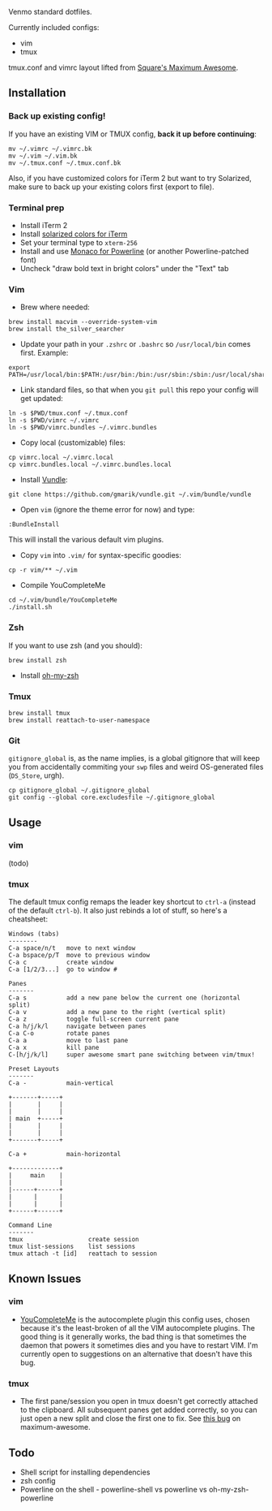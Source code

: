 Venmo standard dotfiles.

Currently included configs:

* vim
* tmux

tmux.conf and vimrc layout lifted from [Square's Maximum Awesome](https://github.com/square/maximum-awesome).

## Installation

### Back up existing config!

If you have an existing VIM or TMUX config, **back it up before continuing**:

```
mv ~/.vimrc ~/.vimrc.bk
mv ~/.vim ~/.vim.bk
mv ~/.tmux.conf ~/.tmux.conf.bk
```

Also, if you have customized colors for iTerm 2 but want to try Solarized, make sure to back up your existing colors first (export to file).

### Terminal prep

* Install iTerm 2
* Install [solarized colors for iTerm](https://github.com/altercation/solarized/tree/master/iterm2-colors-solarized)
* Set your terminal type to `xterm-256`
* Install and use [Monaco for Powerline](https://www.dropbox.com/s/wjtdj6kcylfecve/Monaco%20for%20Powerline.otf) (or another Powerline-patched font)
* Uncheck "draw bold text in bright colors" under the "Text" tab

### Vim

* Brew where needed:

```
brew install macvim --override-system-vim
brew install the_silver_searcher
```

* Update your path in your `.zshrc` or `.bashrc` so `/usr/local/bin` comes first. Example:

```
export PATH=/usr/local/bin:$PATH:/usr/bin:/bin:/usr/sbin:/sbin:/usr/local/share/npm/bin
```

* Link standard files, so that when you `git pull` this repo your config will get updated:

```
ln -s $PWD/tmux.conf ~/.tmux.conf
ln -s $PWD/vimrc ~/.vimrc
ln -s $PWD/vimrc.bundles ~/.vimrc.bundles
```

* Copy local (customizable) files:

```
cp vimrc.local ~/.vimrc.local
cp vimrc.bundles.local ~/.vimrc.bundles.local
```

* Install [Vundle](https://github.com/gmarik/vundle):

```
git clone https://github.com/gmarik/vundle.git ~/.vim/bundle/vundle
```

* Open `vim` (ignore the theme error for now) and type:

```
:BundleInstall
```

This will install the various default vim plugins.

* Copy `vim` into `.vim/` for syntax-specific goodies:

```
cp -r vim/** ~/.vim
```

* Compile YouCompleteMe

```
cd ~/.vim/bundle/YouCompleteMe
./install.sh
```

### Zsh

If you want to use zsh (and you should):

```
brew install zsh
```

* Install [oh-my-zsh](https://github.com/robbyrussell/oh-my-zsh)

### Tmux

```
brew install tmux
brew install reattach-to-user-namespace
```

### Git

`gitignore_global` is, as the name implies, is a global gitignore that will keep you from accidentally commiting your `swp` files and weird OS-generated files (`DS_Store`, urgh).

```
cp gitignore_global ~/.gitignore_global
git config --global core.excludesfile ~/.gitignore_global
```

## Usage

### vim

(todo)

### tmux

The default tmux config remaps the leader key shortcut to `ctrl-a` (instead of the default `ctrl-b`). It also just rebinds a lot of stuff, so here's a cheatsheet:

```
Windows (tabs)
--------
C-a space/n/t   move to next window
C-a bspace/p/T  move to previous window
C-a c           create window
C-a [1/2/3...]  go to window #

Panes
-------
C-a s           add a new pane below the current one (horizontal split)
C-a v           add a new pane to the right (vertical split)
C-a z           toggle full-screen current pane
C-a h/j/k/l     navigate between panes
C-a C-o         rotate panes
C-a a           move to last pane
C-a x           kill pane
C-[h/j/k/l]     super awesome smart pane switching between vim/tmux!

Preset Layouts
-------
C-a -           main-vertical

+-------+-----+
|       |     |
|       |     |
| main  +-----+
|       |     |
|       |     |
+-------+-----+

C-a +           main-horizontal

+-------------+
|     main    |
|             |
|------+------+
|      |      |
|      |      |
+------+------+

Command Line
-------
tmux                  create session
tmux list-sessions    list sessions
tmux attach -t [id]   reattach to session
```

## Known Issues

### vim

* [YouCompleteMe](https://github.com/Valloric/YouCompleteMe) is the autocomplete plugin this config uses, chosen because it's the least-broken of all the VIM autocomplete plugins. The good thing is it generally works, the bad thing is that sometimes the daemon that powers it sometimes dies and you have to restart VIM. I'm currently open to suggestions on an alternative that doesn't have this bug.

### tmux

* The first pane/session you open in tmux doesn't get correctly attached to the clipboard. All subsequent panes get added correctly, so you can just open a new split and close the first one to fix. See [this bug](https://github.com/square/maximum-awesome/issues/124) on maximum-awesome.

## Todo

* Shell script for installing dependencies
* zsh config
* Powerline on the shell - powerline-shell vs powerline vs oh-my-zsh-powerline
